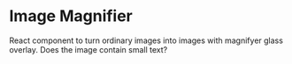 # Image Magnifier

React component to turn ordinary images into images with magnifyer glass overlay. Does the image contain small text? 


